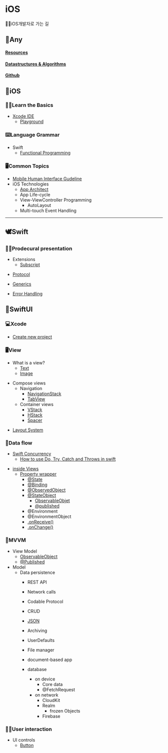 # iOS
🧑‍🏫iOS개발자로 가는 길

    
## 📌Any

#### [Resources](https://github.com/eemdeeks/iOS/tree/main/Resources)  
#### [Datastructures & Algorithms](https://github.com/eemdeeks/iOS/tree/main/algorithm/AlgorithmStudy/AlgorithmStudy)
<!--### Basic Terminal Usage-->
<!--### Git - Version Control-->
<!--### SSH-->
<!--### HTTP/HTTPs and APIs-->
<!--### Learn to Research-->
<!--### Character Encodings-->
#### [Github](https://github.com/eemdeeks)



## 🍎iOS
        
### 🧑‍💻Learn the Basics
    
- [Xcode IDE](https://github.com/eemdeeks/iOS/blob/main/iOS/Xcode_IDE/Xcode_IDE.md)
    - [Playground](https://github.com/eemdeeks/iOS/blob/main/iOS/Xcode_IDE/Playground.md)
    
### ⌨️Language Grammar
    
- Swift
    - [Functional Programming](https://github.com/eemdeeks/iOS/blob/main/iOS/Language%20Grammer/Swift/Functional%20Programming.md)

### 🖥️Common Topics

- [Mobile Human Interface Gudeline](https://github.com/eemdeeks/iOS/blob/main/iOS/Common%20Topics/Mobile%20Human%20Interface%20Guideline.md)
- iOS Technologies
    - [App Architect](https://github.com/eemdeeks/iOS/blob/main/iOS/Common%20Topics/iOS%20Technologies/App%20Architect.md)
    - App Life-cycle
    - View-ViewController Programming
        - AutoLayout
    - Multi-touch Event Handling
<!--- Cocoa Design Pattern-->
<!--    - MVC-->
<!--    - Singleton-->
<!--    - Delegate-->
<!--    - ResponderChain-->
<!--    - Observer-->
<!--- Network Programming-->
<!--    - RESTful APIs-->
<!--    - TCP/IP SocketAPIs-->
</details>

<!--### 💻Getting Deeper-->
<!--<details>-->
<!--    <summary></summary>-->
<!--    -->
<!--- Swift Additional Topics-->
<!--    - Protocol-oriented Programming-->
<!--        - Value Semantics-->
<!--        - Generics-->
<!--    - Cancurrent Programming-->
<!--        - DispatchQueue-->
<!--        - Swift Standard-->
<!--        - Swift Foundation-->
<!--    - Advanced Design Pattern-->
<!--        - VIPER-->
<!--        - MVVM-->
<!--        - ReactorKit-->
<!--- System Framework-->
<!--    - Core Foundation-->
<!--    - [Cocoa Touch](https://github.com/eemdeeks/iOS/blob/main/iOS/Getting%20Deeper/System%20Framework/Cocoa%20Touch.md)-->
<!--- Reactive programming-->
<!--    - Combine-->
<!--        - [SwiftUI](https://github.com/eemdeeks/iOS/tree/main/swiftUI)-->
<!--    - RxSwift-->
<!--    - ReactiveCocoa-->
<!--- Data Persistance-->
<!--    - Core Data-->
<!--        - Splite-->
<!--    - Realm-->
<!--    - Serialize-->
<!--        - PList-->
<!--        - JSON-->
<!--        - Keychain-->
<!--    - KeyedArchiver-->
<!--    - Cloud-->
<!--        - iCloud-->
<!--        - Firebase-->
<!--- Project & Workspace-->
<!--    - build Config-->
<!--    - Scheme-->
<!--    - Target-->
<!--    - Package Manager-->
<!--        - Swift Package Manager-->
<!--        - CocoaPods-->
<!--        - Carthage-->
<!--- Instruments-->
<!--    - Allocations-->
<!--    - Leaks-->
<!--    - Network-->
<!--    - Activity-->
<!--    - Energy-->
<!--    - Layout-->
<!--    - System Trace-->
<!--    - Time Profile-->
<!--    - .etc-->
<!--- Testing-->
<!--    - XCTest-->
<!--        - TDD-->
<!--        - Quick/Nimble-->
<!--    - UI Test-->
<!--    - Code Coverage-->
<!--- Debugging-->
<!--    - Tool & Tips-->
<!--        - LLDB-->
<!--        - Break-Pointer-->
<!--        - Gauges-->
<!--        - Visual Debugging-->
<!--            - Sanitizer-->
<!--        - Diagnostics-->
<!--</details>-->
<!---->
<!--### 📱Start Building-->
<!--<details>-->
<!--    <summary></summary>-->
<!--    -->
<!--- Build & Deployment-->
<!--    - CI-->
<!--        - Xcode Server-->
<!--        - Fastlane-->
<!--        - bitrise-->
<!--        - Travis-->
<!--        - Jenkins-->
<!--    - Analytic Tools-->
<!--        - GA-->
<!--        - Firebase-->
<!--           - Crashlytics-->
<!--        - TestFlight-->
<!--        - UserHabit-->
<!--- 📲App Store-->
<!--    - Review Guideline-->
<!--    - iTunes Connect-->
<!--    - Lucky Reviewr-->
<!---->
<!---->
<!--### 🏁Launching App~~-->



***



## 🕊️Swift
<!--### ⌨️Learn the Basics-->
<!--<details>-->
<!--    <summary></summary>-->
<!--    -->
<!--Practice typing-->
<!--- Constaints-->
<!--- Variables-->
<!--- Comments-->
<!--    -->
<!--</details>-->
<!--   -->
<!--### 👩‍💻Data Presentaion-->
<!--- Primitive Types-->
<!--    - Integer-->
<!--    - Float and Double-->
<!--        - Numetric Literals-->
<!--        - Conversion-->
<!--    - Boolean-->
<!--    - String and Character-->
<!--        - Unicode-->
<!--        - Substring and Indices-->
<!--    - Optional-->
<!--        - nil-->
<!--        - Optional binding-->
<!--        - Optional chaining-->
<!--        - IUO-->
<!--    - Tuples (Structural Value Types)-->
<!--- Collections-->
<!--    - Array-->
<!--    - Set-->
<!--    - Dictionary-->
<!--- Structural Value Types-->
<!--    - enum-->
<!--        - Associated Values-->
<!--        - Raw Values-->
<!--    - Struct-->
<!--    - class (Reference Types) & (Object-oriented Programming)-->
<!--        -  Properties-->
<!--            - Stored-->
<!--            - Computed-->
<!--            - Observers-->
<!--            - Wrapper-->
<!--            - Type Property-->
<!--        - Methods-->
<!--            - Instance-->
<!--            - Type Methods-->
<!--        - Subscript-->
<!--            - Options-->
<!--        - Initialization-->
<!--            - Delegation-->
<!--            - Two-Phase-->
<!--            - Failable-->
<!--            - Required-->
<!--        - Deinitialization (Object-oriented Programming)-->
<!--        - inheritence (Protocol-Oriented Programming_Multiple)-->
<!--            - Subclassing-->
<!--            - Overriding-->
<!--    -->
<!---->
### 🧑‍💻Prodecural presentation
<!--<details>-->
<!--    <summary></summary>-->
<!--    -->
<!--- Basic Operator-->
<!--    - ternary-->
<!--    - binary-->
<!--    - unary-->
<!--    - Combinations-->
<!--    - assignment-->
<!--    - arithmetic-->
<!--    - Comparison-->
<!--    - Range-->
<!--    - Logical-->
<!--    - Advanced Operators-->
<!--- Control Flow-->
<!--    - While Loops-->
<!--    - For-In Loops-->
<!--    - guard-->
<!--    - switch-case-->
<!--    - If - else-->
<!--    - #Availability-->
<!--- Functions-->
<!--    - Opaque Types-->
<!--    - Parameters and Returns-->
<!--    - Nested Functions-->
<!--    - Function Types-->
<!--    - In-Out-->
<!--- Closures-->
<!--    - Currying-->
<!--    - Trailing Closures-->
<!--    - Expression-->
<!--    - Autoclosures-->
<!--    - Escaping Closures-->
<!--    - Capture Values-->
<!--- Functional Programming-->
<!--    - High-order fuctions-->
<!--    - First-Class Function-->
<!--    - Immutable Values-->
- Extensions
    - [Subscript](https://github.com/eemdeeks/iOS/blob/main/Swift/Prodecural%20presentation/Extensions/Subscript.md)
<!--    - Initializer-->
<!--    - Methods-->
<!--    - Properties-->
<!--    - Nested Type-->
<!--    - [Subscript](https://github.com/eemdeeks/iOS/blob/main/Swift/Prodecural%20presentation/Extensions/Subscript.md)-->
<!--    - Confirm Protocol (Protocol)-->
- [Protocol](https://github.com/eemdeeks/iOS/blob/main/Swift/Prodecural%20presentation/Protocol.md)
<!--    - Property Requirements-->
<!--    - Protocols as Types-->
<!--    - Composition-->
<!--    - Method Requirements-->
<!--    - Delegation-->
<!--    - Optional-->
<!--    - Initializer Requirements-->
<!--    - Inheritance-->
<!--    - Default Implementation-->
- [Generics](https://github.com/eemdeeks/iOS/blob/main/Swift/Prodecural%20presentation/Generic.md)
<!--    - Assciated Types (Protocol)-->
<!--    - Generic Functions-->
<!--    - Generic Types-->
<!--    - Generic Subscript-->
<!--    - Type Parameters-->
<!--    - Type constraints-->
<!--    - Generic Where Clause-->
- [Error Handling](https://github.com/eemdeeks/iOS/blob/main/swiftUI/Data%20flow/Swift%20Concurrency/How%20to%20use%20Do%2C%20Try%2C%20Catch%20and%20Throws%20in%20swift.md)
<!--    - rethrows-->
<!--    - throws-->
<!--    - do-catch-->
<!--    - Error Protocol-->
<!--- Memory-->
<!--    - Management with ARC-->
<!--        - Strong Reference-->
<!--            - Reference Cycle (Weak Reference)-->
<!--         - Weak Reference-->
<!--         - Unowned Reference-->
<!--     - Access-->
<!--        - Layout-->
<!--        - UnsafePointer-->
<!--- Access Control-->
<!--    - Private-->
<!--    - File private-->
<!--    - Internal-->
<!--    - Public-->
<!--    - Open-->
<!--- Debug-->
<!--    - Assertions-->
<!--    - Preconditions-->
<!--- with Objective-C-->
<!--    - Migration-->
<!--    - Import from/to-->
<!--    - Interoperability-->
<!--    - Bridge Header-->
<!--    -->
<!--</details>-->
<!---->
<!--### 🏁Goals-->
<!---->
<!---->
<!--***-->



## 🌠SwiftUI

### 💻Xcode
- [Create new project](https://github.com/eemdeeks/iOS/blob/main/swiftUI/Xcode/Create%20new%20project.md)
<!--    - SceneDelegate-->
<!--    - Window Group-->
<!--- Xcode preview-->
<!--- Canvas-->
<!--- Preview layout-->
<!--- Multi-platform support-->
<!--- Simulator-->
<!--- Support iOS version-->
<!--</details>-->

### 🖥️View
    
- What is a view?
    - [Text](https://github.com/eemdeeks/iOS/blob/main/swiftUI/View/what%20is%20a%20view/Text.md)
    - [Image](https://github.com/eemdeeks/iOS/blob/main/swiftUI/View/what%20is%20a%20view/Image.md)
<!--    - UI controls-->
<!--    - Color view-->
<!--- View lifecycle-->
<!--    - OnAppear-->
<!--    - onDisappear-->
- Compose views
    - Navigation
        - [NavigationStack](https://github.com/eemdeeks/iOS/blob/main/swiftUI/View/Compose%20Views/Navigation/NavigationStack.md)
        - [TabView](https://github.com/eemdeeks/iOS/blob/main/swiftUI/View/Compose%20Views/Navigation/TabView.md)
    - Container views
        - [VStack](https://github.com/eemdeeks/iOS/blob/main/swiftUI/View/Compose%20Views/Container%20views/VStack.md)
        - [HStack](https://github.com/eemdeeks/iOS/blob/main/swiftUI/View/Compose%20Views/Container%20views/HStack.md)
        - [Spacer](https://github.com/eemdeeks/iOS/blob/main/swiftUI/View/Compose%20Views/Container%20views/Spacer.md)
<!--        - NavigationLink-->
<!--        - NavigationbarItems-->
<!--        - Split view-->
<!--        - Page View-->
<!--        - TabItem-->
<!--        - Alert-->
<!--        - Sheet-->
<!--        - Action sheet-->
<!--        - Popover-->
<!--        - Modal view-->
<!--        - Context menu-->
<!--    - Container views-->
<!--        - [VStack](https://github.com/eemdeeks/iOS/blob/main/swiftUI/View/Compose%20Views/Container%20views/VStack.md)-->
<!--        - [HStack](https://github.com/eemdeeks/iOS/blob/main/swiftUI/View/Compose%20Views/Container%20views/HStack.md)-->
<!--        - ZStack-->
<!--        - Group-->
<!--        - Scrollview-->
<!--        - List-->
<!--        - Section-->
<!--        - Forms-->
<!--        - ForEach-->
<!--        - Identifiable-->
<!--        - DisclosureGroup-->
<!--        - Collection view-->
<!--        - LazyVGrid-->
<!--        - LazyHGrid-->
<!--        - Padding-->
<!--        - Divider-->
<!--        - [Spacer](https://github.com/eemdeeks/iOS/blob/main/swiftUI/View/Compose%20Views/Container%20views/Spacer.md)-->
<!--        - .frame()-->
<!--        - flexible frames-->
<!--        - .inset-->
<!--        - .degesIgnoreSafeArea()-->
<!--        - GeometryReader-->
<!--        - Preferences-->
<!--        - Alignment-->
<!--        - Layout priority-->
<!--        - Offset-->
<!--        - Zindex-->
<!--        - Background-->
<!--        - Overlay-->
<!--        - Clipped-->
<!--        - ClipShape-->
<!--        - CornerRadius-->
<!--    - View modifier-->
<!--        - Custom view modifiers-->
<!--            - Font-->
<!--                - Border-->
<!--                - Shadows-->
<!--                - ButtonStyle-->
<!--                - custom font-->
<!--                - Dynamic type-->
<!--            - reusable Code-->
<!--            - PickerStyle-->
<!--        - Design System - style guide-->
<!--            - Color-->
<!--            - Gradient-->
<!--            - Accent Color-->
<!--            - Blur-->
<!--            - Opacity-->
<!--            - brightness-->
<!--            - Saturation-->
<!--            - grayscale-->
<!--            - Contrast-->
<!--            - colorMultiply-->
<!--            - **Dark mode**-->
<!--    - Images-->
<!--        - Resizable-->
<!--        - aspectRatio-->
<!--        - clippedShape-->
<!--        - mask-->
<!--        - Clipped-->
<!--    - Drawing-->
<!--        - Shape-->
<!--        - Path-->
<!--            - Rectangle-->
<!--            - Capsule-->
<!--            - Circle-->
<!--                - Stroke-->
<!--                - Fill-->
<!--                - trim-->
<!--    - Icons-->
<!--        - System icons-->
<!--        -->
- [Layout System](https://github.com/eemdeeks/iOS/blob/main/swiftUI/View/Layout%20System.md)
    
### 🚂Data flow
    
- [Swift Concurrency](https://github.com/eemdeeks/iOS/tree/main/swiftUI/Data%20flow/Swift%20Concurrency)
    - [How to use Do, Try, Catch and Throws in swift](https://github.com/eemdeeks/iOS/blob/main/swiftUI/Data%20flow/Swift%20Concurrency/How%20to%20use%20Do%2C%20Try%2C%20Catch%20and%20Throws%20in%20swift.md)
<!--- combine Framework-->
<!--    - Publishers-->
<!--    - Subscribers-->
<!--    - Operators-->
<!--    - Transforming values-->
<!--    - Subjects-->
- [inside Views](https://github.com/eemdeeks/iOS/tree/main/swiftUI/Data%20flow/inside%20Views)
    - [Property wrapper](https://github.com/eemdeeks/iOS/blob/main/swiftUI/Data%20flow/inside%20Views/Property%20wrapper.md)
        - [@State](https://github.com/eemdeeks/iOS/blob/main/swiftUI/Data%20flow/inside%20Views/%40State.md)
        - [@Binding](https://github.com/eemdeeks/iOS/blob/main/swiftUI/Data%20flow/inside%20Views/%40Binding.md)
        - [@ObservedObject](https://github.com/eemdeeks/iOS/blob/main/swiftUI/Data%20flow/inside%20Views/%40ObservedObject.md)
        - [@StateObject](https://github.com/eemdeeks/iOS/blob/main/swiftUI/Data%20flow/inside%20Views/%40StateObject.md)
            - [ObservableObjet](https://github.com/eemdeeks/iOS/blob/main/swiftUI/MVVM/View%20Model/ObservableObject.md)
            - [@published](https://github.com/eemdeeks/iOS/blob/main/swiftUI/MVVM/View%20Model/%40Published.md)
        - @Environment
        - @EnvironmentObject
        - [.onReceive()](https://github.com/eemdeeks/iOS/blob/main/swiftUI/Data%20flow/inside%20Views/onReceive().md)
        - [.onChange()](https://github.com/eemdeeks/iOS/blob/main/swiftUI/Data%20flow/inside%20Views/onChange().md)


<!--### 🎲Animation - When to use animations?-->
<!--<details>-->
<!--    <summary></summary>-->
<!--    -->
<!--- Implicit animations-->
<!--- explicit animation-->
<!---->
<!--- Transitions-->
<!---->
<!--- Animation timing curve-->
<!--- Repeat-->
<!--- spped-->
<!--- repeatForever-->
<!--- delay-->
<!---->
<!--- Animatable Protocol-->
<!---->
<!--</details>-->

### 📱MVVM
- View Model
    - [ObservableObject](https://github.com/eemdeeks/iOS/blob/main/swiftUI/MVVM/View%20Model/ObservableObject.md)
    - [@Published](https://github.com/eemdeeks/iOS/blob/main/swiftUI/MVVM/View%20Model/%40Published.md)
- Model
    - Data persistence
        - REST API
        - Network calls
        
        - Codable Protocol
        - CRUD
        - [JSON](https://github.com/eemdeeks/iOS/blob/main/swiftUI/MVVM/Model/Data%20persistence/JSON.md)
        - Archiving
        
        - UserDefaults
        - File manager
        - document-based app
        - database
            - on device
                - Core data
                - @FetchRequest
            - on network
                - CloudKit
                - Realm
                    - frozen Objects
                - Firebase

### 🧑‍💻User interaction
<!--<details>-->
<!--    <summary></summary>-->
<!--    -->
- UI controls
    - [Button](https://github.com/eemdeeks/iOS/blob/main/swiftUI/User%20interaction/UI%20controls/Button.md)
<!--    - EditButton-->
<!--    - Slider-->
<!--    - Toggle-->
<!--    - Stepper-->
<!--    - Picker-->
<!--    - DatePicker-->
<!--    - TextField-->
<!--    - SecureField-->
<!--    - .onChange()-->
<!--    - .onEditingChanged-->
<!--    - .disabled()-->
<!--    - LabellsHidden-->
<!--    - MapView-->
<!--    - TextEditor-->
<!--    - SignInWithApple button-->
<!--</details>-->

<!--### 📲User input-->
<!--<details>-->
<!--    <summary></summary>-->
<!--    -->
<!--- Gestures-->
<!--    - Gesture recognizer-->
<!--    - Tap gesture-->
<!--    - Double tap-->
<!--    - Drag gesture-->
<!--    - Magnification gesture-->
<!--    - Long press gesture-->
<!--    - Rotation gesture-->
<!--    - composing gestures-->
<!--    - Simultaneous gesture-->
<!--- Drag and drop-->
<!--    - Inside a list-->
<!--    - .onMove-->
<!--    - .onInsert-->
<!--    - .onDrop-->
<!--    - .onDrag-->
<!--    - NSItemProvider-->
<!--    - UTType-->
<!--</details>-->

<!--## Integration with UIKit-->
<!---->
<!--## 🏁Goal~-->
<!--        -->
<!--***-->
<!--### [RoadMap 출처(iOS, Swift)](https://github.com/godrm/mobile-developer-roadmap)-->
<!--### [RoadMap 출처(SwiftUI)](https://karinprater.medium.com/on-the-road-to-learn-swiftui-8b26b528199c)-->
<!---->
